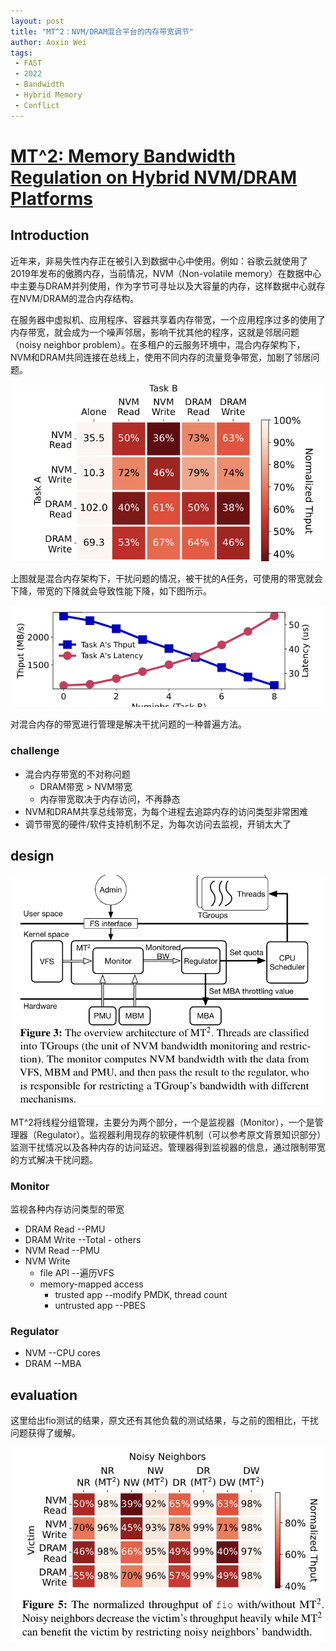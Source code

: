 ```yaml
---
layout: post
title: "MT^2：NVM/DRAM混合平台的内存带宽调节"
author: Aoxin Wei
tags:
 - FAST 
 - 2022
 - Bandwidth
 - Hybrid Memory
 - Conflict
---
```

# [MT^2: Memory Bandwidth Regulation on Hybrid NVM/DRAM Platforms](https://www.usenix.org/system/files/fast22-yi_1.pdf)

## Introduction
近年来，非易失性内存正在被引入到数据中心中使用。例如：谷歌云就使用了2019年发布的傲腾内存，当前情况，NVM（Non-volatile memory）在数据中心中主要与DRAM并列使用，作为字节可寻址以及大容量的内存，这样数据中心就存在NVM/DRAM的混合内存结构。

在服务器中虚拟机、应用程序、容器共享着内存带宽，一个应用程序过多的使用了内存带宽，就会成为一个噪声邻居，影响干扰其他的程序，这就是邻居问题（noisy neighbor problem）。在多租户的云服务环境中，混合内存架构下，NVM和DRAM共同连接在总线上，使用不同内存的流量竞争带宽，加剧了邻居问题。

![image](../images/2022-03-24-MT2/Snipaste_2022-03-30_14-52-05.png)

上图就是混合内存架构下，干扰问题的情况，被干扰的A任务，可使用的带宽就会下降，带宽的下降就会导致性能下降，如下图所示。

![image](../images/2022-03-24-MT2/Snipaste_2022-03-30_14-58-54.png)

对混合内存的带宽进行管理是解决干扰问题的一种普遍方法。
### challenge
- 混合内存带宽的不对称问题
    - DRAM带宽 > NVM带宽
    - 内存带宽取决于内存访问，不再静态
- NVM和DRAM共享总线带宽，为每个进程去追踪内存的访问类型非常困难
- 调节带宽的硬件/软件支持机制不足，为每次访问去监视，开销太大了

## design
![image](../images/2022-03-24-MT2/Snipaste_2022-03-30_15-04-55.png)

MT^2将线程分组管理，主要分为两个部分，一个是监视器（Monitor），一个是管理器（Regulator）。监视器利用现存的软硬件机制（可以参考原文背景知识部分）监测干扰情况以及各种内存的访问延迟。管理器得到监视器的信息，通过限制带宽的方式解决干扰问题。

### Monitor
监视各种内存访问类型的带宽
- DRAM Read                  --PMU 
- DRAM Write                 --Total - others
- NVM Read                   --PMU
- NVM Write
    - file API               --遍历VFS
    - memory-mapped access        
        - trusted app        --modify PMDK, thread count
        - untrusted app      --PBES
### Regulator
- NVM                        --CPU cores
- DRAM                       --MBA

## evaluation
这里给出fio测试的结果，原文还有其他负载的测试结果，与之前的图相比，干扰问题获得了缓解。

![image](../images/2022-03-24-MT2/Snipaste_2022-03-30_15-08-35.png)


